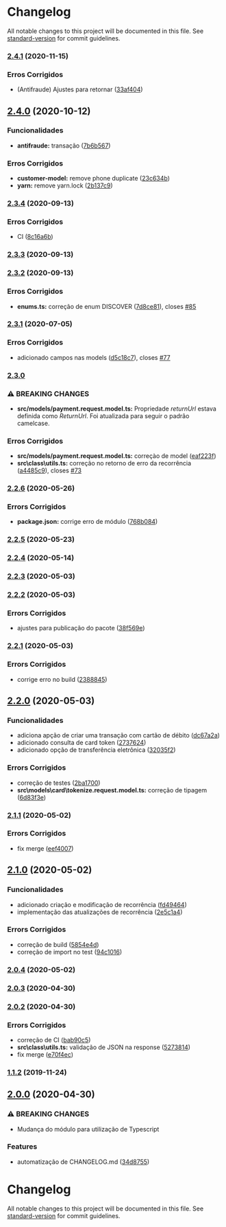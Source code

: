 # Changelog

All notable changes to this project will be documented in this file. See [standard-version](https://github.com/conventional-changelog/standard-version) for commit guidelines.

### [2.4.1](https://github.com/banzeh/cielo/compare/v2.4.0...v2.4.1) (2020-11-15)


### Erros Corrigidos

* (Antifraude) Ajustes para retornar ([33af404](https://github.com/banzeh/cielo/commit/33af404c03d13129840743f780243a6b58df90f9))

## [2.4.0](https://github.com/banzeh/cielo/compare/v2.3.4...v2.4.0) (2020-10-12)


### Funcionalidades

* **antifraude:** transação ([7b6b567](https://github.com/banzeh/cielo/commit/7b6b567b8991b7e2520f1d97191c93132d554c74))


### Erros Corrigidos

* **customer-model:** remove phone duplicate ([23c634b](https://github.com/banzeh/cielo/commit/23c634b0017e42ed43ccb09805ecc5350c4f11bd))
* **yarn:** remove yarn.lock ([2b137c9](https://github.com/banzeh/cielo/commit/2b137c9ac4ea574e918731aed2caa40c79cd1ff0))

### [2.3.4](https://github.com/banzeh/cielo/compare/v2.3.3...v2.3.4) (2020-09-13)


### Erros Corrigidos

* CI ([8c16a6b](https://github.com/banzeh/cielo/commit/8c16a6bc2cec0c6d6174b9757565fe8c057f472f))

### [2.3.3](https://github.com/banzeh/cielo/compare/v2.3.2...v2.3.3) (2020-09-13)

### [2.3.2](https://github.com/banzeh/cielo/compare/v2.3.1...v2.3.2) (2020-09-13)


### Erros Corrigidos

* **enums.ts:** correção de enum DISCOVER ([7d8ce81](https://github.com/banzeh/cielo/commit/7d8ce81ab5c3e927da15006d1ac1edca7878507b)), closes [#85](https://github.com/banzeh/cielo/issues/85)

### [2.3.1](https://github.com/banzeh/cielo/compare/v2.3.0...v2.3.1) (2020-07-05)


### Erros Corrigidos

* adicionado campos nas models ([d5c18c7](https://github.com/banzeh/cielo/commit/d5c18c757e74a34a19b3faeded2f6c1240b780d1)), closes [#77](https://github.com/banzeh/cielo/issues/77)

### [2.3.0](https://github.com/banzeh/cielo/compare/v2.2.6...v2.3.0)

### ⚠ BREAKING CHANGES

* **src/models/payment.request.model.ts:** Propriedade *returnUrl* estava definida como *ReturnUrl*. Foi atualizada para
seguir o padrão camelcase.

### Erros Corrigidos

* **src/models/payment.request.model.ts:** correçào de model ([eaf223f](https://github.com/banzeh/cielo/commit/eaf223f77984f43b0ee69a28a1bbc7784af27303))
* **src\class\utils.ts:** correção no retorno de erro da recorrência ([a4485c9](https://github.com/banzeh/cielo/commit/a4485c94b9d7e3be4b33deabc93add19af7fa794)), closes [#73](https://github.com/banzeh/cielo/issues/73)

### [2.2.6](https://github.com/banzeh/cielo/compare/v2.2.4...v2.2.6) (2020-05-26)


### Errors Corrigidos

* **package.json:** corrige erro de módulo ([768b084](https://github.com/banzeh/cielo/commit/768b084295c50186b5f74533071427909acdea01))

### [2.2.5](https://github.com/banzeh/cielo/compare/v2.2.4...v2.2.5) (2020-05-23)

### [2.2.4](https://github.com/banzeh/cielo/compare/v2.2.3...v2.2.4) (2020-05-14)

### [2.2.3](https://github.com/banzeh/cielo/compare/v2.2.2...v2.2.3) (2020-05-03)

### [2.2.2](https://github.com/banzeh/cielo/compare/v2.2.1...v2.2.2) (2020-05-03)


### Errors Corrigidos

* ajustes para publicação do pacote ([38f569e](https://github.com/banzeh/cielo/commit/38f569e35a58f2c236ed82ae09f45c4cd677b05a))

### [2.2.1](https://github.com/banzeh/cielo/compare/v2.2.0...v2.2.1) (2020-05-03)


### Errors Corrigidos

* corrige erro no build ([2388845](https://github.com/banzeh/cielo/commit/23888457ae93c037f04165dd27b16b5a7b9ffab8))

## [2.2.0](https://github.com/banzeh/cielo/compare/v2.1.1...v2.2.0) (2020-05-03)


### Funcionalidades

* adiciona apção de criar uma transação com cartão de débito ([dc67a2a](https://github.com/banzeh/cielo/commit/dc67a2ad91e46477a3322ba982fa169e21c06f25))
* adicionado consulta de card token ([2737624](https://github.com/banzeh/cielo/commit/273762456ddbc3173568a012a55342dd464f29d3))
* adicionado opção de transferência eletrônica ([32035f2](https://github.com/banzeh/cielo/commit/32035f25801bfc8774efaa69d1504891b55d8b53))


### Errors Corrigidos

* correção de testes ([2ba1700](https://github.com/banzeh/cielo/commit/2ba17004e66379718f9f42955a16e328c4d282fe))
* **src\models\card\tokenize.request.model.ts:** correção de tipagem ([6d83f3e](https://github.com/banzeh/cielo/commit/6d83f3e150c0152c567ff7a63e5cb6ed3b3501ca))

### [2.1.1](https://github.com/banzeh/cielo/compare/v2.1.0...v2.1.1) (2020-05-02)


### Errors Corrigidos

* fix merge ([eef4007](https://github.com/banzeh/cielo/commit/eef400771e5f628db3927298e873bfad83b35e25))

## [2.1.0](https://github.com/banzeh/cielo/compare/v2.0.4...v2.1.0) (2020-05-02)


### Funcionalidades

* adicionado criação e modificação de recorrência ([fd49464](https://github.com/banzeh/cielo/commit/fd49464723a09a54b39c4bdf79749eddf58db830))
* implementação das atualizações de recorrência ([2e5c1a4](https://github.com/banzeh/cielo/commit/2e5c1a476c7dfba33179a0816706d5cb687d6a34))


### Errors Corrigidos

* correção de build ([5854e4d](https://github.com/banzeh/cielo/commit/5854e4d7c1c926b79fbfaf60a92bbb33fcc1fe6b))
* correção de import no test ([94c1016](https://github.com/banzeh/cielo/commit/94c101643429cbc08d5fb9662a24c9ac29a821f3))

### [2.0.4](https://github.com/banzeh/cielo/compare/v2.0.3...v2.0.4) (2020-05-02)

### [2.0.3](https://github.com/banzeh/cielo/compare/v2.0.2...v2.0.3) (2020-04-30)

### [2.0.2](https://github.com/banzeh/cielo/compare/v2.0.0...v2.0.2) (2020-04-30)


### Errors Corrigidos

* correção de CI ([bab90c5](https://github.com/banzeh/cielo/commit/bab90c526bd7c95bad0b66253c3bd7d25dbe2712))
* **src\class\utils.ts:** validação de JSON na response ([5273814](https://github.com/banzeh/cielo/commit/527381446423498b75bd7841da397b895eececb6))
* fix merge ([e70f4ec](https://github.com/banzeh/cielo/commit/e70f4ec7959ba4bfc6bee05a9a4d71d351f07783))

### [1.1.2](https://github.com/banzeh/cielo/compare/v1.1.1...v1.1.2) (2019-11-24)

## [2.0.0](https://github.com/banzeh/cielo/compare/v1.1.1...v2.0.0) (2020-04-30)


### ⚠ BREAKING CHANGES

* Mudança do módulo para utilização de Typescript

### Features

* automatização de CHANGELOG.md ([34d8755](https://github.com/banzeh/cielo/commit/34d8755507c86f639116f66510a1df39394c1078))

# Changelog

All notable changes to this project will be documented in this file. See [standard-version](https://github.com/conventional-changelog/standard-version) for commit guidelines.

